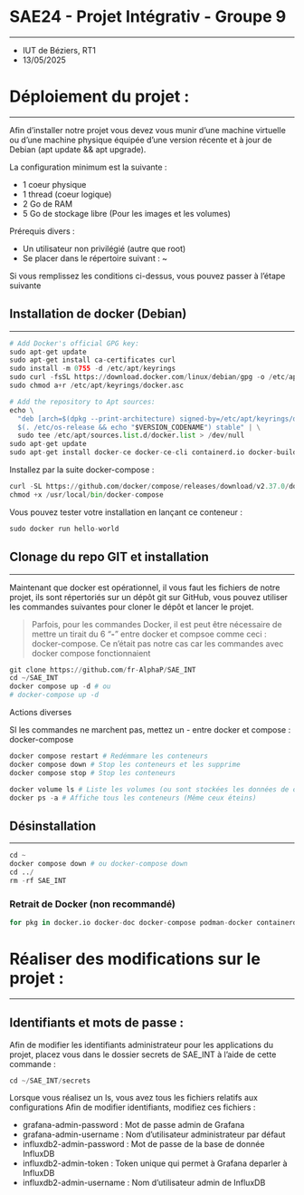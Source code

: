 # SAE24 - Projet Intégrativ - Groupe 9 
___

- IUT de Béziers, RT1
- 13/05/2025


# Déploiement du projet :
___

Afin d’installer notre projet vous devez vous munir d’une machine virtuelle ou d’une machine physique équipée d’une version récente et à jour de Debian (apt update && apt upgrade).

La configuration minimum est la suivante : 

- 1 coeur physique
- 1 thread (coeur logique)
- 2 Go de RAM
- 5 Go de stockage libre (Pour les images et les volumes)

Prérequis divers : 

- Un utilisateur non privilégié (autre que root)
- Se placer dans le répertoire suivant : ~

Si vous remplissez les conditions ci-dessus, vous pouvez passer à l’étape suivante

## Installation de docker (Debian)
___

```python
# Add Docker's official GPG key:
sudo apt-get update
sudo apt-get install ca-certificates curl
sudo install -m 0755 -d /etc/apt/keyrings
sudo curl -fsSL https://download.docker.com/linux/debian/gpg -o /etc/apt/keyrings/docker.asc
sudo chmod a+r /etc/apt/keyrings/docker.asc

# Add the repository to Apt sources:
echo \
  "deb [arch=$(dpkg --print-architecture) signed-by=/etc/apt/keyrings/docker.asc] https://download.docker.com/linux/debian \
  $(. /etc/os-release && echo "$VERSION_CODENAME") stable" | \
  sudo tee /etc/apt/sources.list.d/docker.list > /dev/null
sudo apt-get update
sudo apt-get install docker-ce docker-ce-cli containerd.io docker-buildx-plugin docker-compose-plugin
```

Installez par la suite docker-compose : 

```python
curl -SL https://github.com/docker/compose/releases/download/v2.37.0/docker-compose-linux-x86_64 -o /usr/local/bin/docker-compose
chmod +x /usr/local/bin/docker-compose
```

Vous pouvez tester votre installation en lançant ce conteneur : 

```python
sudo docker run hello-world
```

## Clonage du repo GIT et installation
___

Maintenant que docker est opérationnel, il vous faut les fichiers de notre projet, ils sont répertoriés sur un dépôt git sur GitHub, vous pouvez utiliser les commandes suivantes pour cloner le dépôt et lancer le projet.

> Parfois, pour les commandes Docker, il est peut être nécessaire de mettre un tirait du 6 “**-**” entre docker et compsoe comme ceci : docker-compose.
Ce n’était pas notre cas car les commandes avec docker compose fonctionnaient
> 

```python
git clone https://github.com/fr-AlphaP/SAE_INT
cd ~/SAE_INT
docker compose up -d # ou 
# docker-compose up -d
```

Actions diverses

SI les commandes ne marchent pas, mettez un - entre docker et compose : docker-compose

```python
docker compose restart # Redémmare les conteneurs
docker compose down # Stop les conteneurs et les supprime
docker compose stop # Stop les conteneurs

docker volume ls # Liste les volumes (ou sont stockées les données de chacun des services)
docker ps -a # Affiche tous les conteneurs (Même ceux éteins)
```

## Désinstallation
___

```python
cd ~
docker compose down # ou docker-compose down
cd ../
rm -rf SAE_INT
```

### Retrait de Docker (non recommandé)

```python
for pkg in docker.io docker-doc docker-compose podman-docker containerd runc; do sudo apt-get remove $pkg; done

```

# Réaliser des modifications sur le projet :
___

## Identifiants et mots de passe :


Afin de modifier les identifiants administrateur pour les applications du projet, placez vous dans le dossier secrets de SAE_INT à l’aide de cette commande :

```python
cd ~/SAE_INT/secrets
```

Lorsque vous réalisez un ls, vous avez tous les fichiers relatifs aux configurations 
Afin de modifier identifiants, modifiez ces fichiers : 

- grafana-admin-password : Mot de passe admin de Grafana
- grafana-admin-username : Nom d’utilisateur administrateur par défaut
- influxdb2-admin-password : Mot de passe de la base de donnée InfluxDB
- influxdb2-admin-token : Token unique qui permet à Grafana deparler à InfluxDB
- influxdb2-admin-username : Nom d’utilisateur admin de InfluxDB
